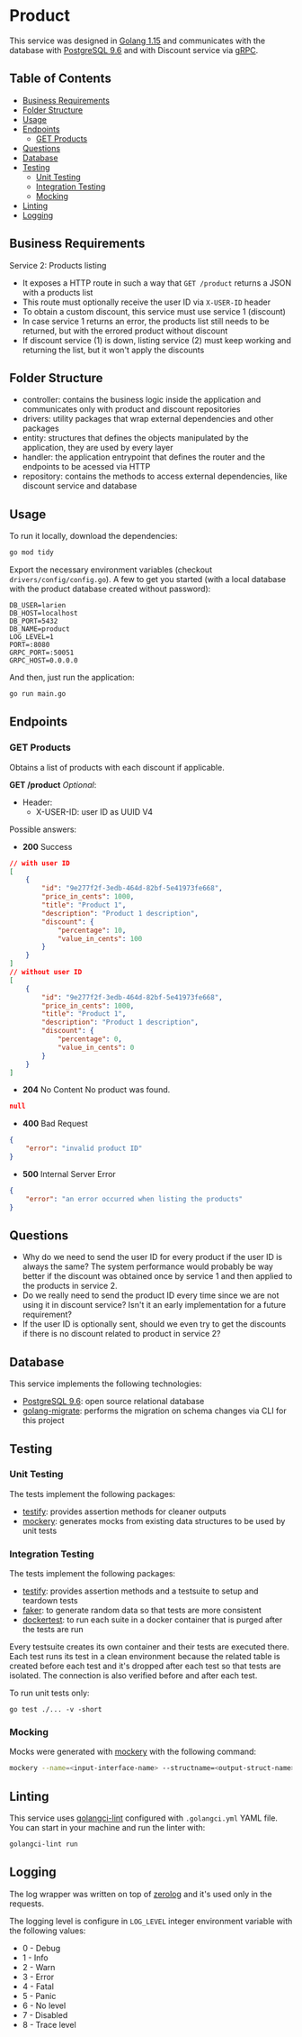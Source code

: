 # Product

This service was designed in [Golang 1.15](https://golang.org/) and communicates with the database with [PostgreSQL 9.6](https://www.postgresql.org/) and with Discount service via [gRPC](https://grpc.io/).

## Table of Contents

  - [Business Requirements](#business-requirements)
  - [Folder Structure](#folder-structure)
  - [Usage](#usage)
  - [Endpoints](#endpoints)
    - [GET Products](#get-products)
  - [Questions](#questions)
  - [Database](#database)
  - [Testing](#testing)
    - [Unit Testing](#unit-testing)
    - [Integration Testing](#integration-testing)
    - [Mocking](#mocking)
  - [Linting](#linting)
  - [Logging](#logging)

## Business Requirements

Service 2: Products listing

- It exposes a HTTP route in such a way that `GET /product` returns a JSON with a products list
- This route must optionally receive the user ID via `X-USER-ID` header
- To obtain a custom discount, this service must use service 1 (discount)
- In case service 1 returns an error, the products list still needs to be returned, but with the errored product without discount
- If discount service (1) is down, listing service (2) must keep working and returning the list, but it won't apply the discounts

## Folder Structure

- controller: contains the business logic inside the application and communicates only with product and discount repositories
- drivers: utility packages that wrap external dependencies and other packages
- entity: structures that defines the objects manipulated by the application, they are used by every layer
- handler: the application entrypoint that defines the router and the endpoints to be acessed via HTTP
- repository: contains the methods to access external dependencies, like discount service and database


## Usage

To run it locally, download the dependencies:
```bash
go mod tidy
```

Export the necessary environment variables (checkout `drivers/config/config.go`). A few to get you started (with a local database with the product database created without password):
```
DB_USER=larien
DB_HOST=localhost
DB_PORT=5432
DB_NAME=product
LOG_LEVEL=1
PORT=:8080
GRPC_PORT=:50051
GRPC_HOST=0.0.0.0
```

And then, just run the application:
```bash
go run main.go
```

## Endpoints

### GET Products

Obtains a list of products with each discount if applicable.

**GET /product**
_Optional_:
- Header:
  - X-USER-ID: user ID as UUID V4

Possible answers:

- **200** Success
```json
// with user ID
[
    {
        "id": "9e277f2f-3edb-464d-82bf-5e41973fe668",
        "price_in_cents": 1000,
        "title": "Product 1",
        "description": "Product 1 description",
        "discount": {
            "percentage": 10,
            "value_in_cents": 100
        }
    }
]
// without user ID
[
    {
        "id": "9e277f2f-3edb-464d-82bf-5e41973fe668",
        "price_in_cents": 1000,
        "title": "Product 1",
        "description": "Product 1 description",
        "discount": {
            "percentage": 0,
            "value_in_cents": 0
        }
    }
]
```
- **204** No Content
No product was found.
```json
null
```

- **400** Bad Request
```json
{
    "error": "invalid product ID"
}
```

- **500** Internal Server Error
```json
{
    "error": "an error occurred when listing the products"
}
```

## Questions

- Why do we need to send the user ID for every product if the user ID is always the same? The system performance would probably be way better if the discount was obtained once by service 1 and then applied to the products in service 2.
- Do we really need to send the product ID every time since we are not using it in discount service? Isn't it an early implementation for a future requirement?
- If the user ID is optionally sent, should we even try to get the discounts if there is no discount related to product in service 2?

## Database

This service implements the following technologies:
- [PostgreSQL 9.6](https://www.postgresql.org/): open source relational database
- [golang-migrate](https://github.com/golang-migrate/migrate): performs the migration on schema changes via CLI for this project

## Testing

### Unit Testing

The tests implement the following packages:
- [testify](https://github.com/stretchr/testify): provides assertion methods for cleaner outputs
- [mockery](https://github.com/vektra/mockery): generates mocks from existing data structures to be used by unit tests

### Integration Testing

The tests implement the following packages:
- [testify](https://github.com/stretchr/testify): provides assertion methods and a testsuite to setup and teardown tests
- [faker](https://github.com/bxcodec/faker): to generate random data so that tests are more consistent
- [dockertest](https://github.com/ory/dockertest): to run each suite in a docker container that is purged after the tests are run

Every testsuite creates its own container and their tests are executed there. Each test runs its test in a clean environment because the related table is created before each test and it's dropped after each test so that tests are isolated. The connection is also verified before and after each test.

To run unit tests only:
```
go test ./... -v -short
```

### Mocking

Mocks were generated with [mockery](https://github.com/vektra/mockery) with the following command:
```bash
mockery --name=<input-interface-name> --structname=<output-struct-name> --inpackage
```

## Linting

This service uses [golangci-lint](https://golangci-lint.run/) configured with `.golangci.yml` YAML file.
You can start in your machine and run the linter with:

```bash
golangci-lint run
```

## Logging

The log wrapper was written on top of [zerolog](github.com/rs/zerolog) and it's used only in the requests.

The logging level is configure in `LOG_LEVEL` integer environment variable with the following values:

- 0 - Debug
- 1 - Info
- 2 - Warn
- 3 - Error
- 4 - Fatal
- 5 - Panic
- 6 - No level
- 7 - Disabled
- 8 - Trace level

